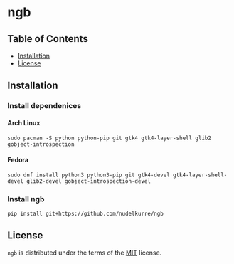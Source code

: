 # ngb


## Table of Contents

- [Installation](#installation)
- [License](#license)

## Installation

### Install dependenices

#### Arch Linux
```console
sudo pacman -S python python-pip git gtk4 gtk4-layer-shell glib2 gobject-introspection
```
#### Fedora
```console
sudo dnf install python3 python3-pip git gtk4-devel gtk4-layer-shell-devel glib2-devel gobject-introspection-devel
```

### Install ngb

```console
pip install git+https://github.com/nudelkurre/ngb
```

## License

`ngb` is distributed under the terms of the [MIT](https://spdx.org/licenses/MIT.html) license.
